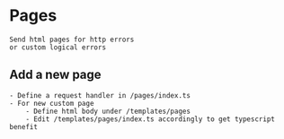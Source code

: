 # Pages

    Send html pages for http errors 
    or custom logical errors

## Add a new page

    - Define a request handler in /pages/index.ts
    - For new custom page 
        - Define html body under /templates/pages
        - Edit /templates/pages/index.ts accordingly to get typescript benefit
